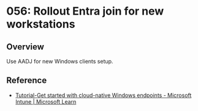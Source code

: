 # 056: Rollout Entra join for new workstations

## Overview

Use AADJ for new Windows clients setup.

## Reference

* [Tutorial-Get started with cloud-native Windows endpoints - Microsoft Intune | Microsoft Learn](https://aka.ms/GoAADJ)
